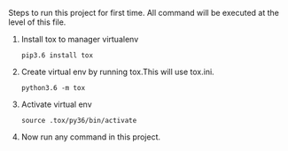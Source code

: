 Steps to run this project for first time.
All command will be executed at the level of this file.

1. Install tox to manager virtualenv

	`pip3.6 install tox`
2. Create virtual env by running tox.This will use tox.ini.

   `python3.6 -m tox`
3. Activate virtual env

   `source .tox/py36/bin/activate`
   
4. Now run any command in this project.
